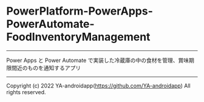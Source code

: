 # PowerPlatform-PowerApps-PowerAutomate-FoodInventoryManagement

---

Power Apps と Power Automate で実装した冷蔵庫の中の食材を管理、賞味期限間近のものを通知するアプリ

---

Copyright (c) 2022 YA-androidapp(https://github.com/YA-androidapp) All rights reserved.
